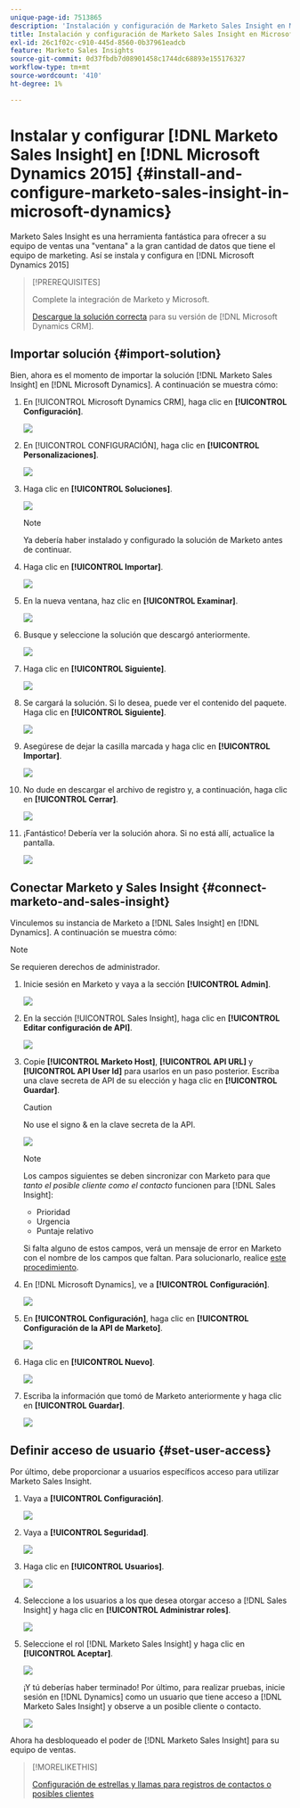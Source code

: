 ```yaml
---
unique-page-id: 7513865
description: 'Instalación y configuración de Marketo Sales Insight en Microsoft Dynamics 2015: documentos de Marketo: documentación del producto'
title: Instalación y configuración de Marketo Sales Insight en Microsoft Dynamics 2015
exl-id: 26c1f02c-c910-445d-8560-0b37961eadcb
feature: Marketo Sales Insights
source-git-commit: 0d37fbdb7d08901458c1744dc68893e155176327
workflow-type: tm+mt
source-wordcount: '410'
ht-degree: 1%

---
```


# Instalar y configurar [!DNL Marketo Sales Insight] en [!DNL Microsoft Dynamics 2015] {#install-and-configure-marketo-sales-insight-in-microsoft-dynamics}

Marketo Sales Insight es una herramienta fantástica para ofrecer a su equipo de ventas una &quot;ventana&quot; a la gran cantidad de datos que tiene el equipo de marketing. Así se instala y configura en [!DNL Microsoft Dynamics 2015]

>[!PREREQUISITES]
>
>Complete la integración de Marketo y Microsoft.
>
>[Descargue la solución correcta](/help/marketo/product-docs/marketo-sales-insight/msi-for-microsoft-dynamics/installing/download-the-marketo-sales-insight-solution-for-microsoft-dynamics.md) para su versión de [!DNL Microsoft Dynamics CRM].

## Importar solución {#import-solution}

Bien, ahora es el momento de importar la solución [!DNL Marketo Sales Insight] en [!DNL Microsoft Dynamics]. A continuación se muestra cómo:

1. En [!UICONTROL Microsoft Dynamics CRM], haga clic en **[!UICONTROL Configuración]**.

   ![](assets/image2014-12-12-9-3a4-3a56.png)

1. En [!UICONTROL CONFIGURACIÓN], haga clic en **[!UICONTROL Personalizaciones]**.

   ![](assets/image2015-4-29-14-3a22-3a1.png)

1. Haga clic en **[!UICONTROL Soluciones]**.

   ![](assets/image2014-12-12-9-3a5-3a17.png)

   >[!NOTE]
   >
   >Ya debería haber instalado y configurado la solución de Marketo antes de continuar.

1. Haga clic en **[!UICONTROL Importar]**.

   ![](assets/image2014-12-12-9-3a5-3a27.png)

1. En la nueva ventana, haz clic en **[!UICONTROL Examinar]**.

   ![](assets/image2014-12-12-9-3a5-3a36.png)

1. Busque y seleccione la solución que descargó anteriormente.

   ![](assets/image2014-12-12-9-3a5-3a45.png)

1. Haga clic en **[!UICONTROL Siguiente]**.

   ![](assets/image2014-12-12-9-3a5-3a55.png)

1. Se cargará la solución. Si lo desea, puede ver el contenido del paquete. Haga clic en **[!UICONTROL Siguiente]**.

   ![](assets/image2014-12-12-9-3a6-3a10.png)

1. Asegúrese de dejar la casilla marcada y haga clic en **[!UICONTROL Importar]**.

   ![](assets/image2014-12-12-9-3a6-3a19.png)

1. No dude en descargar el archivo de registro y, a continuación, haga clic en **[!UICONTROL Cerrar]**.

   ![](assets/image2014-12-12-9-3a6-3a29.png)

1. ¡Fantástico! Debería ver la solución ahora. Si no está allí, actualice la pantalla.

   ![](assets/image2014-12-12-9-3a6-3a40.png)

## Conectar Marketo y Sales Insight {#connect-marketo-and-sales-insight}

Vinculemos su instancia de Marketo a [!DNL Sales Insight] en [!DNL Dynamics]. A continuación se muestra cómo:

>[!NOTE]
>
>Se requieren derechos de administrador.

1. Inicie sesión en Marketo y vaya a la sección **[!UICONTROL Admin]**.

   ![](assets/image2014-12-12-9-3a6-3a50.png)

1. En la sección [!UICONTROL Sales Insight], haga clic en **[!UICONTROL Editar configuración de API]**.

   ![](assets/image2014-12-12-9-3a7-3a0.png)

1. Copie **[!UICONTROL Marketo Host]**, **[!UICONTROL API URL]** y **[!UICONTROL API User Id]** para usarlos en un paso posterior. Escriba una clave secreta de API de su elección y haga clic en **[!UICONTROL Guardar]**.

   >[!CAUTION]
   >
   >No use el signo &amp; en la clave secreta de la API.

   ![](assets/image2014-12-12-9-3a7-3a9.png)

   >[!NOTE]
   >
   >Los campos siguientes se deben sincronizar con Marketo para que *tanto el posible cliente como el contacto* funcionen para [!DNL Sales Insight]:
   >
   >* Prioridad
   >* Urgencia
   >* Puntaje relativo
   >
   >Si falta alguno de estos campos, verá un mensaje de error en Marketo con el nombre de los campos que faltan. Para solucionarlo, realice [este procedimiento](/help/marketo/product-docs/marketo-sales-insight/msi-for-microsoft-dynamics/setting-up-and-using/required-fields-for-syncing-marketo-with-dynamics.md).

1. En [!DNL Microsoft Dynamics], ve a **[!UICONTROL Configuración]**.

   ![](assets/image2014-12-12-9-3a7-3a25.png)

1. En **[!UICONTROL Configuración]**, haga clic en **[!UICONTROL Configuración de la API de Marketo]**.

   ![](assets/image2014-12-12-9-3a7-3a34.png)

1. Haga clic en **[!UICONTROL Nuevo]**.

   ![](assets/image2014-12-12-9-3a8-3a8.png)

1. Escriba la información que tomó de Marketo anteriormente y haga clic en **[!UICONTROL Guardar]**.

   ![](assets/image2014-12-12-9-3a8-3a17.png)

## Definir acceso de usuario {#set-user-access}

Por último, debe proporcionar a usuarios específicos acceso para utilizar Marketo Sales Insight.

1. Vaya a **[!UICONTROL Configuración]**.

   ![](assets/image2014-12-12-9-3a8-3a34.png)

1. Vaya a **[!UICONTROL Seguridad]**.

   ![](assets/image2015-4-29-14-3a56-3a33.png)

1. Haga clic en **[!UICONTROL Usuarios]**.

   ![](assets/image2015-4-29-14-3a57-3a46.png)

1. Seleccione a los usuarios a los que desea otorgar acceso a [!DNL Sales Insight] y haga clic en **[!UICONTROL Administrar roles]**.

   ![](assets/image2015-4-29-14-3a59-3a31.png)

1. Seleccione el rol [!DNL Marketo Sales Insight] y haga clic en **[!UICONTROL Aceptar]**.

   ![](assets/image2014-12-12-9-3a9-3a22.png)

   ¡Y tú deberías haber terminado! Por último, para realizar pruebas, inicie sesión en [!DNL Dynamics] como un usuario que tiene acceso a [!DNL Marketo Sales Insight] y observe a un posible cliente o contacto.

   ![](assets/image2015-4-29-15-3a2-3a27.png)

Ahora ha desbloqueado el poder de [!DNL Marketo Sales Insight] para su equipo de ventas.

>[!MORELIKETHIS]
>
>[Configuración de estrellas y llamas para registros de contactos o posibles clientes](/help/marketo/product-docs/marketo-sales-insight/msi-for-microsoft-dynamics/setting-up-and-using/setting-up-stars-and-flames-for-lead-contact-records.md)
